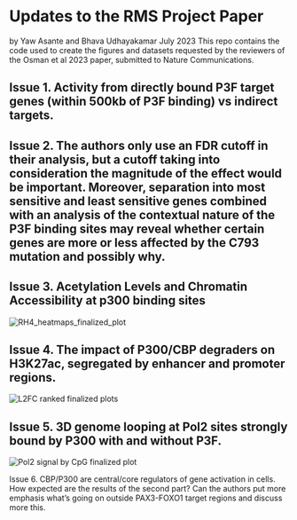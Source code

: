 # Updates to the RMS Project Paper
by Yaw Asante and Bhava Udhayakamar
July 2023
This repo contains the code used to create the figures and datasets requested by the reviewers of the Osman et al 2023 paper, submitted to Nature Communications.

## Issue 1. Activity from directly bound P3F target genes (within 500kb of P3F binding) vs indirect targets. 

## Issue 2. The authors only use an FDR cutoff in their analysis, but a cutoff taking into consideration the magnitude of the effect would be important. Moreover, separation into most sensitive and least sensitive genes combined with an analysis of the contextual nature of the P3F binding sites may reveal whether certain genes are more or less affected by the C793 mutation and possibly why.


## Issue 3. Acetylation Levels and Chromatin Accessibility at p300 binding sites
<img align="center" alt="RH4_heatmaps_finalized_plot" src="https://github.com/GryderLab/rms_additional_code/assets/135348829/900e6ea0-fe5f-40bb-9a1f-f633b4e63085">

## Issue 4. The impact of P300/CBP degraders on H3K27ac, segregated by enhancer and promoter regions. 
<img align="center" alt="L2FC ranked finalized plots" src="https://github.com/GryderLab/rms_additional_code/assets/135348829/a2ccb727-ff59-4bf7-8921-8f615f45bf15">

## Issue 5. 3D genome looping at Pol2 sites strongly bound by P300 with and without P3F.
<img align="center" alt="Pol2 signal by CpG finalized plot" src="https://github.com/GryderLab/rms_additional_code/assets/135348829/d7991460-b3d2-40db-9081-63d7a63482fa">

Issue 6. CBP/P300 are central/core regulators of gene activation in cells. How expected are the results of the second part? Can the authors put more emphasis what’s going on outside PAX3-FOXO1 target regions and discuss more this.


